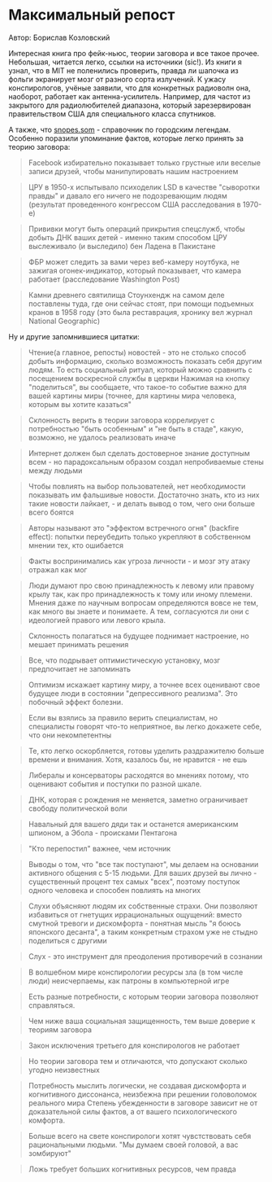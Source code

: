 # Максимальный репост
Автор: Борислав Козловский

Интересная книга про фейк-ньюс, теории заговора и все такое прочее. Небольшая, читается легко, ссылки на источники (sic!).
Из книги я узнал, что в MIT не поленились проверить, правда ли шапочка из фольги экранирует мозг от разного сорта излучений. 
К ужасу конспирологов, учёные заявили, что для конкретных радиоволн она, наоборот, работает как антенна-усилитель. 
Например, для частот из закрытого для радиолюбителей диапазона, который зарезервирован правительством США для специального класса спутников.

А также, что [snopes.som](https://www.snopes.com/) - справочник по городским легендам.
Особенно поразили упоминание фактов, которые легко принять за теорию заговора:
> Facebook избирательно показывает только грустные или веселые записи друзей, чтобы манипулировать нашим настроением

> ЦРУ в 1950-х испытывало психоделик LSD в качестве "сыворотки правды" и давало его ничего не подозревающим людям (результат проведенного конгрессом США расследования в 1970-е)

>Прививки могут быть операций прикрытия спецслужб, чтобы добыть ДНК ваших детей - именно таким способом ЦРУ выслеживало (и выследило) бен Ладена в Пакистане

> ФБР может следить за вами через веб-камеру ноутбука, не зажигая огонек-индикатор, который показывает, что камера работает (расследование Washington Post)

> Камни древнего святилища Стоунхендж на самом деле поставлены туда, где они сейчас стоят, при помощи подъемных кранов в 1958 году (это была реставрация, хронику вел журнал National Geographic)

Ну и другие запомнившиеся цитатки:

>Чтение(а главное, репосты) новостей - это не столько способ добыть информацию, сколько возможность показать себя другим людям. 
>То есть социальный ритуал, который можно сравнить с посещением воскресной службы в церкви
>Нажимая на кнопку "поделиться", вы сообщаете, что такое-то событие важно для вашей картины миры (точнее, для картины мира человека, которым вы хотите казаться"

>Склонность верить в теории заговора коррелирует с потребностью "быть особенным" и "не быть в стаде", какую, возможно, не удалось реализовать иначе

>Интернет должен был сделать достоверное знание доступным всем - но парадоксальным образом создал непробиваемые стены между людьми

>Чтобы повлиять на выбор пользователей, нет необходимости показывать им фальшивые новости. 
>Достаточно знать, кто из них такие новости лайкает, - и делать вывод о том, чего они больше всего боятся

> Авторы называют это "эффектом встречного огня" (backfire effect): попытки переубедить только укрепляют в собственном мнении тех, кто ошибается

>Факты воспринимались как угроза личности - и мозг эту атаку отражал как мог

>Люди думают про свою принадлежность к левому или правому крылу так, как про принадлежность к тому или иному племени.
>Мнения даже по научным вопросам определяются вовсе не тем, как много вы знаете и понимаете. 
>А тем, согласуются ли они с идеологией правого или левого крыла.

>Склонность полагаться на будущее поднимает настроение, но мешает принимать решения

>Все, что подрывает оптимистическую установку, мозг предпочитает не запоминать

>Оптимизм искажает картину миру, а точнее всех оценивают свое будущее люди в состоянии "депрессивного реализма". Это побочный эффект болезни.

>Если вы взялись за правило верить специалистам, но специалисты говорят что-то неприятное, вы легко докажете себе, что они некомпетентны

>Те, кто легко оскорбляется, готовы уделить раздражителю больше времени и внимания. Хотя, казалось бы, не нравится - не ешь

>Либералы и консерваторы расходятся во мнениях потому, что оценивают события и поступки по разной шкале.

>ДНК, которая с рождения не меняется, заметно ограничивает свободу политической воли

>Навальный для вашего дяди так и останется американским шпионом, а Эбола - происками Пентагона

>"Кто перепостил" важнее, чем источник

>Выводы о том, что "все так поступают", мы делаем на основании активного общения с 5-15 людьми. 
>Для ваших друзей вы лично - существенный процент тех самых "всех", поэтому поступок одного человека и способен повлиять на многих

>Слухи объясняют людям их собственные страхи. Они позволяют избавиться от гнетущих иррациональных ощущений: 
>вместо смутной тревоги и дискомфорта - понятная мысль "я боюсь японского десанта", а таким конкретным страхом уже не стыдно поделиться с другими

>Слух - это инструмент для преодоления противоречий в сознании

>В волшебном мире конспирологии ресурсы зла (в том числе люди) неисчерпаемы, как патроны в компьютерной игре

>Есть разные потребности, с которым теории заговора позволяют справляться.

>Чем ниже ваша социальная защищенность, тем выше доверие к теориям заговора

>Закон исключения третьего для конспирологов не работает

>Но теории заговора тем и отличаются, что допускают сколько угодно неизвестных

>Потребность мыслить логически, не создавая дискомфорта и когнитивного диссонанса, неизбежна при решении головоломок реального мира
>Степень убежденности в заговоре зависит не от доказательной силы фактов, а от вашего психологического комфорта.

>Больше всего на свете конспирологи хотят чувстствовать себя рациональными людьми. "Мы думаем своей головой, а вас зомбируют"

>Ложь требует больших когнитивных ресурсов, чем правда
